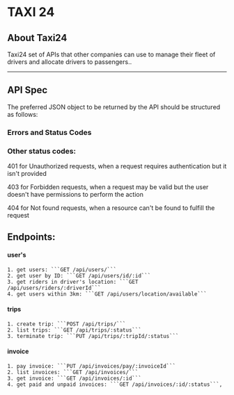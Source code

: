 # TAXI 24

## About Taxi24

Taxi24 set of APIs that other companies can use to manage their fleet of drivers and
allocate drivers to passengers..

---

## API Spec

The preferred JSON object to be returned by the API should be structured as follows:

### Errors and Status Codes

### Other status codes:

401 for Unauthorized requests, when a request requires authentication but it isn't provided

403 for Forbidden requests, when a request may be valid but the user doesn't have permissions to perform the action

404 for Not found requests, when a resource can't be found to fulfill the request

## Endpoints:

#### user's

    1. get users: ```GET /api/users/```
    2. get user by ID: ```GET /api/users/id/:id```
    3. get riders in driver's location: ```GET /api/users/riders/:driverId```
    4. get users within 3km: ```GET /api/users/location/available```

#### trips

    1. create trip: ```POST /api/trips/```
    2. list trips: ```GET /api/trips/:status```
    3. terminate trip: ```PUT /api/trips/:tripId/:status```

#### invoice

    1. pay invoice: ```PUT /api/invoices/pay/:invoiceId```
    2. list invoices: ```GET /api/invoices/```
    3. get invoice: ```GET /api/invoices/:id```
    4. get paid and unpaid invoices: ```GET /api/invoices/:id/:status```,
